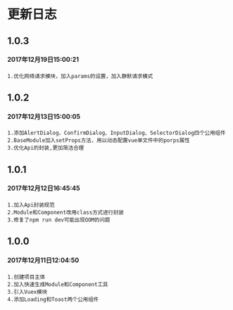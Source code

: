 # 更新日志
## 1.0.3
#### 2017年12月19日15:00:21
````
1.优化网络请求模块，加入params的设置，加入静默请求模式
````
## 1.0.2
#### 2017年12月13日15:00:05
````
1.添加AlertDialog、ConfirmDialog、InputDialog、SelectorDialog四个公用组件
2.BaseModule加入setProps方法，用以动态配置vue单文件中的porps属性
3.优化Api的封装,更加简洁合理
````
## 1.0.1
#### 2017年12月12日16:45:45
````
1.加入Api封装规范
2.Module和Component改用class方式进行封装
3.修复了npm run dev可能出现OOM的问题
````
## 1.0.0
#### 2017年12月11日12:04:50
````
1.创建项目主体
2.加入快速生成Module和Component工具
3.引入Vuex模块
4.添加Loading和Toast两个公用组件
````
